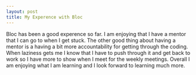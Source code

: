 ```yaml
---
layout: post
title: My Experence with Bloc
---
```

Bloc has been a good experence so far. I am enjoying that I have a mentor that I can go to when I get stuck. The other good thing about having  a mentor is a having a bit more accountability for getting through the coding. When laziness gets me I know that I have to push through it and get back to work so I have more to show when I meet for the weekly meetings. Overall I am enjoying what I am learning and I look forward to learning much more.